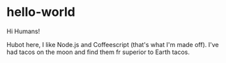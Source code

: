 # hello-world

Hi Humans!

Hubot here, I like Node.js and Coffeescript (that's what I'm made off).
I've had tacos on the moon and find them fr superior to Earth tacos.
